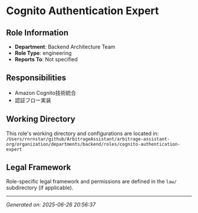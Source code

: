 # Cognito Authentication Expert

## Role Information
- **Department**: Backend Architecture Team
- **Role Type**: engineering
- **Reports To**: Not specified

## Responsibilities
- Amazon Cognito技術統合
- 認証フロー実装

## Working Directory
This role's working directory and configurations are located in:
`/Users/rnrnstar/github/ArbitrageAssistant/arbitrage-assistant-org/organization/departments/backend/roles/cognito-authentication-expert`

## Legal Framework
Role-specific legal framework and permissions are defined in the `law/` subdirectory (if applicable).

---
*Generated on: 2025-06-26 20:56:37*
